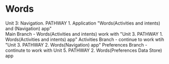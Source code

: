 # Words
Unit 3: Navigation. PATHWAY 1. Application "Words(Activities and intents) and  (Navigation) app"  
Main Branch - Words(Activities and intents) work with  "Unit 3. PATHWAY 1. Words(Activities and intents) app"
Activities Branch - continue to work wtih  "Unit 3. PATHWAY 2. Words(Navigation) app"
Preferences Branch - continute to work with Unit 5. PATHWAY 2. Words(Preferences Data Store) app
